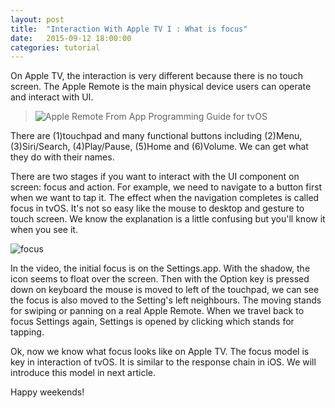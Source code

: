 ```yaml
---
layout: post
title:  "Interaction With Apple TV I : What is focus"
date:   2015-09-12 18:00:00
categories: tutorial
---
```

On Apple TV, the interaction is very different because there is no touch screen. The Apple Remote is the main physical device users can operate and interact with UI.

>  ![Apple Remote](https://developer.apple.com/library/prerelease/tvos/documentation/General/Conceptual/AppleTV_PG/Art/remote_callouts_2x.png)
>  From App Programming Guide for tvOS

There are (1)touchpad and many functional buttons including (2)Menu, (3)Siri/Search, (4)Play/Pause, (5)Home and (6)Volume. We can get what they do with their names.

There are two stages if you want to interact with the UI component on screen: focus and action. For example, we need to navigate to a button first when we want to tap it. The effect when the navigation completes is called focus in tvOS. It's not so easy like the mouse to desktop and gesture to touch screen. We know the explanation is a little confusing but you'll know it when you see it.

 ![focus](https://db.tt/Qwi8FRAN)

 In the video, the initial focus is on the Settings.app. With the shadow, the icon seems to float over the screen. Then with the Option key is pressed down on keyboard the mouse is moved to left of the touchpad, we can see the focus is also moved to the Setting's left neighbours. The moving stands for swiping or panning on a real Apple Remote. When we travel back to focus Settings again, Settings is opened by clicking which stands for tapping.

 Ok, now we know what focus looks like on Apple TV. The focus model is key in interaction of tvOS. It is similar to the response chain in iOS. We will introduce this model in next article.

 Happy weekends!
